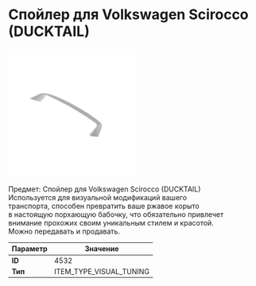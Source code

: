 # Спойлер для Volkswagen Scirocco (DUCKTAIL)

![Item Image](../img/4532.webp?raw=true)

Предмет: Спойлер для Volkswagen Scirocco (DUCKTAIL)<br>Используется для визуальной модификаций вашего<br>транспорта, способен превратить ваше ржавое корыто<br>в настоящую порхающую бабочку, что обязательно привлечет<br>внимание прохожих своим уникальным стилем и красотой.<br>Можно передавать и продавать.


| Параметр | Значение |
|----------|----------|
| **ID** | 4532 |
| **Тип** | ITEM_TYPE_VISUAL_TUNING |

